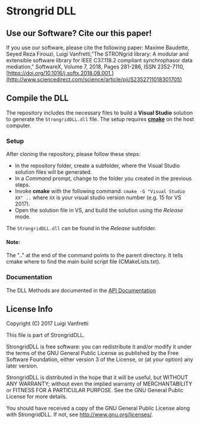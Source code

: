 # Strongrid DLL

## Use our Software? Cite our this paper!
If you use our software, please cite the following paper:
Maxime Baudette, Seyed Reza Firouzi, Luigi Vanfretti,"The STRONgrid library: A modular and extensible software library for IEEE C37.118.2 compliant synchrophasor data mediation," SoftwareX, Volume 7, 2018, Pages 281-286, ISSN 2352-7110,
[https://doi.org/10.1016/j.softx.2018.08.001.](http://www.sciencedirect.com/science/article/pii/S2352711018301705)

## Compile the DLL
The repository includes the necessary files to build a **Visual Studio** solution to generate the `StrongridDLL.dll` file.
The setup requires [**cmake**](https://cmake.org/download/) on the host computer.

### Setup
After cloning the repository, please follow these steps:

- In the repository folder, create a subfolder, where the Visual Studio solution files will be generated.
- In a *Command* prompt, change to the folder you created in the previous steps.
- Invoke **cmake** with the following command: `cmake -G "Visual Studio XX" ..` where `XX` is your visual studio version number (e.g. 15 for VS 2017).
- Open the solution file in VS, and build the solution using the *Release* mode.

The `StrongridDLL.dll` can be found in the *Release* subfolder.

#### Note:
The ".." at the end of the command points to the parent directory.
It tells cmake where to find the main build script file (CMakeLists.txt).

### Documentation
The DLL Methods are documented in the [API Documentation](/docs/API_Documentation.md)

## License Info

 Copyright (C) 2017 Luigi Vanfretti

This file is part of StrongridDLL.

StrongridDLL is free software: you can redistribute it and/or modify
it under the terms of the GNU General Public License as published by
the Free Software Foundation, either version 3 of the License, or
(at your option) any later version.

StrongridDLL is distributed in the hope that it will be useful,
but WITHOUT ANY WARRANTY; without even the implied warranty of
MERCHANTABILITY or FITNESS FOR A PARTICULAR PURPOSE.  See the
GNU General Public License for more details.

You should have received a copy of the GNU General Public License
along with StrongridDLL.  If not, see <http://www.gnu.org/licenses/>.
